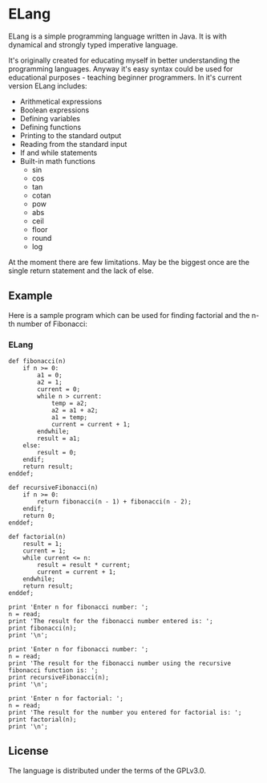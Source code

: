 ELang
=======

ELang is a simple programming language written in Java. It is with dynamical and strongly typed imperative language.

It's originally created for educating myself in better understanding the programming languages.
Anyway it's easy syntax could be used for educational purposes - teaching beginner programmers.
In it's current version ELang includes:

  * Arithmetical expressions
  * Boolean expressions
  * Defining variables
  * Defining functions
  * Printing to the standard output
  * Reading from the standard input
  * If and while statements
  * Built-in math functions
    * sin
    * cos
    * tan
    * cotan
    * pow
    * abs
    * ceil
    * floor
    * round
    * log

At the moment there are few limitations. May be the biggest once are the single return statement and the lack of else.

Example
-------
Here is a sample program which can be used for finding factorial and the n-th number of Fibonacci:

### ELang

    def fibonacci(n)
        if n >= 0:
            a1 = 0;
            a2 = 1;
            current = 0;
            while n > current:
                temp = a2;
                a2 = a1 + a2;
                a1 = temp;
                current = current + 1;
            endwhile;
            result = a1;
        else: 
            result = 0;
        endif;
        return result;
    enddef;

    def recursiveFibonacci(n)
        if n >= 0:
            return fibonacci(n - 1) + fibonacci(n - 2);
        endif;
        return 0;
    enddef;

    def factorial(n)
        result = 1;
        current = 1;
        while current <= n:
            result = result * current;
            current = current + 1;
        endwhile;
        return result;
    enddef;

    print 'Enter n for fibonacci number: ';
    n = read;
    print 'The result for the fibonacci number entered is: ';
    print fibonacci(n);
    print '\n';

    print 'Enter n for fibonacci number: ';
    n = read;
    print 'The result for the fibonacci number using the recursive fibonacci function is: ';
    print recursiveFibonacci(n);
    print '\n';

    print 'Enter n for factorial: ';
    n = read;
    print 'The result for the number you entered for factorial is: ';
    print factorial(n);
    print '\n';

License
--------
The language is distributed under the terms of the GPLv3.0.
